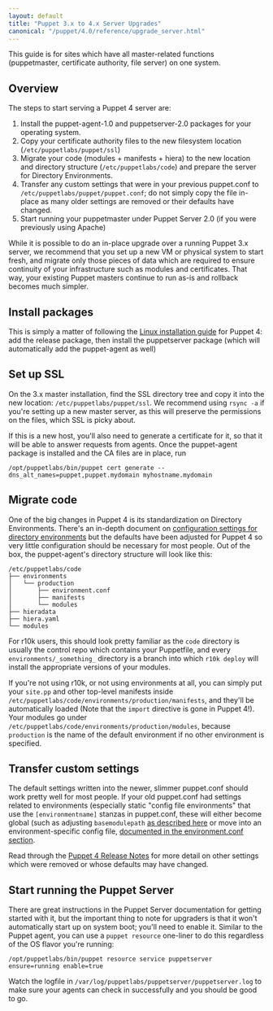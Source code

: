```yaml
---
layout: default
title: "Puppet 3.x to 4.x Server Upgrades"
canonical: "/puppet/4.0/reference/upgrade_server.html"
---
```


This guide is for sites which have all master-related functions (puppetmaster, certificate authority, file server) on one 
system. 

## Overview

The steps to start serving a Puppet 4 server are:

1. Install the puppet-agent-1.0 and puppetserver-2.0 packages for your operating system.
1. Copy your certificate authority files to the new filesystem location (`/etc/puppetlabs/puppet/ssl`)
2. Migrate your code (modules + manifests + hiera) to the new location and directory structure (`/etc/puppetlabs/code`) 
   and prepare the server for Directory Environments.
3. Transfer any custom settings that were in your previous puppet.conf to `/etc/puppetlabs/puppet/puppet.conf`; do not 
   simply copy the file in-place as many older settings are removed or their defaults have changed.
4. Start running your puppetmaster under Puppet Server 2.0 (if you were previously using Apache)

While it is possible to do an in-place upgrade over a running Puppet 3.x server, we recommend that you set up a new VM 
or physical system to start fresh, and migrate only those pieces of data which are required to ensure continuity of your 
infrastructure such as modules and certificates. That way, your existing Puppet masters continue to run as-is and 
rollback becomes much simpler.

## Install packages

This is simply a matter of following the [Linux installation guide](install_linux.html) for Puppet 4: add the release
package, then install the puppetserver package (which will automatically add the puppet-agent as well)

## Set up SSL

On the 3.x master installation, find the SSL directory tree and copy it into the new location: 
`/etc/puppetlabs/puppet/ssl`. We recommend using `rsync -a` if you're setting up a new master server, as this will 
preserve the permissions on the files, which SSL is picky about.

If this is a new host, you'll also need to generate a certificate for it, so that it will be able to answer requests 
from agents. Once the puppet-agent package is installed and the CA files are in place, run

    /opt/puppetlabs/bin/puppet cert generate --dns_alt_names=puppet,puppet.mydomain myhostname.mydomain

## Migrate code

One of the big changes in Puppet 4 is its standardization on Directory Environments. There's an in-depth document
on [configuration settings for directory 
environments](/puppet/latest/reference/environments_configuring.html#global-settings-for-configuring-environments) but 
the defaults have been adjusted for Puppet 4 so very little configuration should be necessary for most people. Out of 
the box, the puppet-agent's directory structure will look like this:

    /etc/puppetlabs/code
    ├── environments
    │   └── production
    │       ├── environment.conf
    │       ├── manifests
    │       └── modules
    ├── hieradata
    ├── hiera.yaml
    └── modules

For r10k users, this should look pretty familiar as the `code` directory is usually the control repo which contains your Puppetfile, and every `environments/_something_` directory is a branch into which `r10k deploy` will install the appropriate versions of your modules.

If you're not using r10k, or not using environments at all, you can simply put your `site.pp` and other top-level manifests inside `/etc/puppetlabs/code/environments/production/manifests`, and they'll be automatically loaded (Note that the `import` directive is gone in Puppet 4!). Your modules go under `/etc/puppetlabs/code/environments/production/modules`, because `production` is the name of the default environment if no other environment is specified.

## Transfer custom settings

The default settings written into the newer, slimmer puppet.conf should work pretty well for most people. If your old puppet.conf had settings related to environments (especially static "config file environments" that use the `[environmentname]` stanzas in puppet.conf, these will either become global (such as adjusting `basemodulepath` [as described here](/puppet/latest/reference/environments_configuring.html#basemodulepath]) or move into an environment-specific config file, [documented in the environment.conf section](/puppet/3.7/reference/environments_creating.html#the-environmentconf-file). 

Read through the [Puppet 4 Release Notes](release_notes.html) for more detail on other settings which were removed or whose defaults may have changed.

## Start running the Puppet Server

There are great instructions in the Puppet Server documentation for getting started with it, but the important thing to note for upgraders is that it won't automatically start up on system boot; you'll need to enable it. Similar to the Puppet agent, you can use a `puppet resource` one-liner to do this regardless of the OS flavor you're running:

    /opt/puppetlabs/bin/puppet resource service puppetserver ensure=running enable=true

Watch the logfile in `/var/log/puppetlabs/puppetserver/puppetserver.log` to make sure your agents can check in successfully and you should be good to go.
